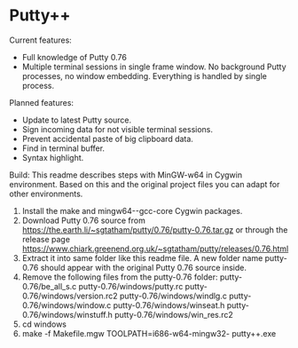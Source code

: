 # Putty++

Current features:
- Full knowledge of Putty 0.76
- Multiple terminal sessions in single frame window.
  No background Putty processes, no window embedding.
  Everything is handled by single process.

Planned features:
- Update to latest Putty source.
- Sign incoming data for not visible terminal sessions.
- Prevent accidental paste of big clipboard data.
- Find in terminal buffer.
- Syntax highlight.

Build:
This readme describes steps with MinGW-w64 in Cygwin environment.
Based on this and the original project files you can adapt for other environments.

1. Install the make and mingw64-<your arch>-gcc-core Cygwin packages.
2. Download Putty 0.76 source from https://the.earth.li/~sgtatham/putty/0.76/putty-0.76.tar.gz or
   through the release page https://www.chiark.greenend.org.uk/~sgtatham/putty/releases/0.76.html
3. Extract it into same folder like this readme file.
   A new folder name putty-0.76 should appear with the original Putty 0.76 source inside.
4. Remove the following files from the putty-0.76 folder:
     putty-0.76/be_all_s.c
     putty-0.76/windows/putty.rc
     putty-0.76/windows/version.rc2
     putty-0.76/windows/windlg.c
     putty-0.76/windows/window.c
     putty-0.76/windows/winseat.h
     putty-0.76/windows/winstuff.h
     putty-0.76/windows/win_res.rc2
5. cd windows
6. make -f Makefile.mgw TOOLPATH=i686-w64-mingw32- putty++.exe
